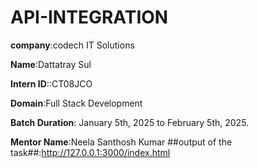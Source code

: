 # API-INTEGRATION

**company**:codech IT Solutions

**Name**:Dattatray Sul

**Intern ID**::CT08JCO

**Domain**:Full Stack Development

**Batch Duration**: January 5th, 2025 to February 5th, 2025.

**Mentor Name**:Neela Santhosh Kumar
##output of the task##:http://127.0.0.1:3000/index.html


